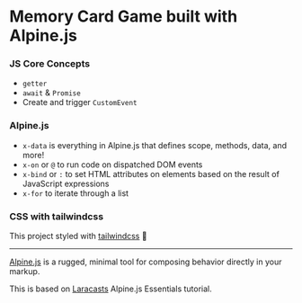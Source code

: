 # Memory Card Game built with Alpine.js

### JS Core Concepts
- `getter` 
- `await` & `Promise`
- Create and trigger `CustomEvent`


### Alpine.js 
- `x-data` is everything in Alpine.js that defines scope, methods, data, and more!
- `x-on` or `@` to run code on dispatched DOM events
- `x-bind` or `:` to set HTML attributes on elements based on the result of JavaScript expressions
- `x-for` to iterate through a list


### CSS with tailwindcss
This project styled with [tailwindcss](https://tailwindcss.com/) 💙

---

[Alpine.js](https://alpinejs.dev/) is a rugged, minimal tool for composing behavior directly in your markup.

This is based on [Laracasts](https://laracasts.com/) Alpine.js Essentials tutorial.